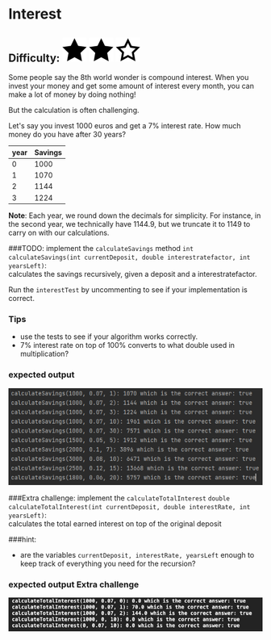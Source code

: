 # Interest
## Difficulty: ![Filled](../resources/star-filled.svg) ![Outlined](../resources/star-filled.svg) ![Outlined](../resources/star-outlined.svg)

Some people say the 8th world wonder is compound interest. When you invest your money and get some amount of interest every month, you can make a lot of money by doing nothing!

But the calculation is often challenging.

Let's say you invest 1000 euros and get a 7% interest rate. How much money do you have after 30 years?

| year    | Savings |
| -------- | ------- |
| 0     | 1000    |
| 1     | 1070     |
| 2    | 1144    |
| 3    | 1224    |

**Note**: Each year, we round down the decimals for simplicity. For instance, in the second year, we technically have 1144.9, but we truncate it to 1149 to carry on with our calculations.

###TODO: implement the `calculateSavings` method
`int calculateSavings(int currentDeposit, double interestratefactor, int yearsLeft)`:<br>
calculates the savings recursively, given a deposit and a interestratefactor.

Run the `interestTest` by uncommenting to see if your implementation is correct.

### Tips
- use the tests to see if your algorithm works correctly.
- 7% interest rate on top of 100% converts to what double used in multiplication?

### expected output
![](../resources/interestTest.PNG)

###Extra challenge: implement the `calculateTotalInterest`
`double calculateTotalInterest(int currentDeposit, double interestRate, int yearsLeft)`:<br>
calculates the total earned interest on top of the original deposit

###hint:
- are the variables `currentDeposit, interestRate, yearsLeft` enough to keep track of everything you need for the recursion?<br>

### expected output Extra challenge
![](../resources/interestTotalTest.png)
